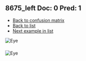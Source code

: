 ## 8675_left Doc: 0 Pred: 1
- [Back to confusion matrix](https://github.com/juliandewit/kaggle_retinopathy/blob/master/matrix.md)
- [Back to list](https://github.com/juliandewit/kaggle_retinopathy/blob/master/lists/01/list.md)
- [Next example in list](https://github.com/juliandewit/kaggle_retinopathy/blob/master/lists/01/87/8706_left.md)

![Eye](https://retinopaty.blob.core.windows.net/size1024/8675_left_0.jpeg)

### 

![Eye]()
